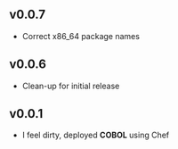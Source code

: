 ## v0.0.7

* Correct x86_64 package names

## v0.0.6

* Clean-up for initial release

## v0.0.1

* I feel dirty, deployed **COBOL** using Chef
